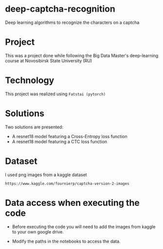 # deep-captcha-recognition
Deep learning algorithms to recognize the characters on a captcha

# Project
This was a project done while following the Big Data Master's deep-learning course at Novosibirsk State University (RU)

# Technology
This project was realized using `Fatstai (pytorch)` 

# Solutions
Two solutions are presented:

* A resnet18 model featuring a Cross-Entropy loss function
* A resnet18 model featuring a CTC loss function
 
# Dataset
I used png images from a kaggle dataset

`https://www.kaggle.com/fournierp/captcha-version-2-images`

# Data access when executing the code
* Before executing the code you will need to add the images from kaggle to your own google drive.

* Modify the paths in the notebooks to access the data.


